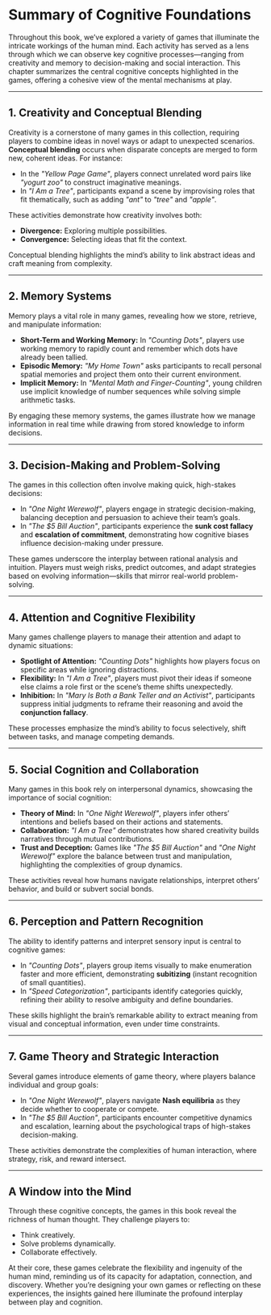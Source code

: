 # Summary of Cognitive Foundations

Throughout this book, we’ve explored a variety of games that illuminate the intricate workings of the human mind. Each activity has served as a lens through which we can observe key cognitive processes—ranging from creativity and memory to decision-making and social interaction. This chapter summarizes the central cognitive concepts highlighted in the games, offering a cohesive view of the mental mechanisms at play.

---

## 1. Creativity and Conceptual Blending

Creativity is a cornerstone of many games in this collection, requiring players to combine ideas in novel ways or adapt to unexpected scenarios. **Conceptual blending** occurs when disparate concepts are merged to form new, coherent ideas. For instance:
- In the *"Yellow Page Game"*, players connect unrelated word pairs like *"yogurt zoo"* to construct imaginative meanings.
- In *"I Am a Tree"*, participants expand a scene by improvising roles that fit thematically, such as adding *"ant"* to *"tree"* and *"apple"*.

These activities demonstrate how creativity involves both:
- **Divergence:** Exploring multiple possibilities.
- **Convergence:** Selecting ideas that fit the context.

Conceptual blending highlights the mind’s ability to link abstract ideas and craft meaning from complexity.

---

## 2. Memory Systems

Memory plays a vital role in many games, revealing how we store, retrieve, and manipulate information:
- **Short-Term and Working Memory:** In *"Counting Dots"*, players use working memory to rapidly count and remember which dots have already been tallied.
- **Episodic Memory:** *"My Home Town"* asks participants to recall personal spatial memories and project them onto their current environment.
- **Implicit Memory:** In *"Mental Math and Finger-Counting"*, young children use implicit knowledge of number sequences while solving simple arithmetic tasks.

By engaging these memory systems, the games illustrate how we manage information in real time while drawing from stored knowledge to inform decisions.

---

## 3. Decision-Making and Problem-Solving

The games in this collection often involve making quick, high-stakes decisions:
- In *"One Night Werewolf"*, players engage in strategic decision-making, balancing deception and persuasion to achieve their team’s goals.
- In *"The $5 Bill Auction"*, participants experience the **sunk cost fallacy** and **escalation of commitment**, demonstrating how cognitive biases influence decision-making under pressure.

These games underscore the interplay between rational analysis and intuition. Players must weigh risks, predict outcomes, and adapt strategies based on evolving information—skills that mirror real-world problem-solving.

---

## 4. Attention and Cognitive Flexibility

Many games challenge players to manage their attention and adapt to dynamic situations:
- **Spotlight of Attention:** *"Counting Dots"* highlights how players focus on specific areas while ignoring distractions.
- **Flexibility:** In *"I Am a Tree"*, players must pivot their ideas if someone else claims a role first or the scene’s theme shifts unexpectedly.
- **Inhibition:** In *"Mary Is Both a Bank Teller and an Activist"*, participants suppress initial judgments to reframe their reasoning and avoid the **conjunction fallacy**.

These processes emphasize the mind’s ability to focus selectively, shift between tasks, and manage competing demands.

---

## 5. Social Cognition and Collaboration

Many games in this book rely on interpersonal dynamics, showcasing the importance of social cognition:
- **Theory of Mind:** In *"One Night Werewolf"*, players infer others’ intentions and beliefs based on their actions and statements.
- **Collaboration:** *"I Am a Tree"* demonstrates how shared creativity builds narratives through mutual contributions.
- **Trust and Deception:** Games like *"The $5 Bill Auction"* and *"One Night Werewolf"* explore the balance between trust and manipulation, highlighting the complexities of group dynamics.

These activities reveal how humans navigate relationships, interpret others’ behavior, and build or subvert social bonds.

---

## 6. Perception and Pattern Recognition

The ability to identify patterns and interpret sensory input is central to cognitive games:
- In *"Counting Dots"*, players group items visually to make enumeration faster and more efficient, demonstrating **subitizing** (instant recognition of small quantities).
- In *"Speed Categorization"*, participants identify categories quickly, refining their ability to resolve ambiguity and define boundaries.

These skills highlight the brain’s remarkable ability to extract meaning from visual and conceptual information, even under time constraints.

---

## 7. Game Theory and Strategic Interaction

Several games introduce elements of game theory, where players balance individual and group goals:
- In *"One Night Werewolf"*, players navigate **Nash equilibria** as they decide whether to cooperate or compete.
- In *"The $5 Bill Auction"*, participants encounter competitive dynamics and escalation, learning about the psychological traps of high-stakes decision-making.

These activities demonstrate the complexities of human interaction, where strategy, risk, and reward intersect.

---

## A Window into the Mind

Through these cognitive concepts, the games in this book reveal the richness of human thought. They challenge players to:
- Think creatively.
- Solve problems dynamically.
- Collaborate effectively.

At their core, these games celebrate the flexibility and ingenuity of the human mind, reminding us of its capacity for adaptation, connection, and discovery. Whether you’re designing your own games or reflecting on these experiences, the insights gained here illuminate the profound interplay between play and cognition.

